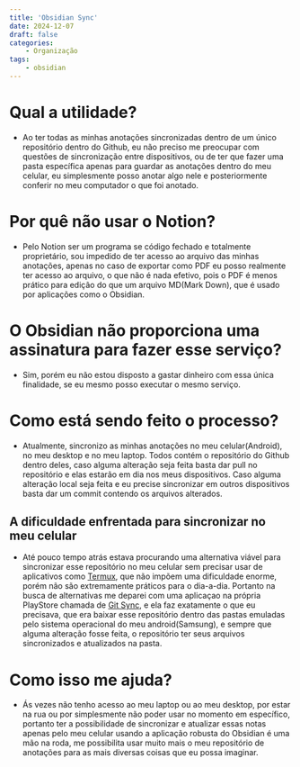 ```yaml
---
title: 'Obsidian Sync'
date: 2024-12-07
draft: false
categories:
    - Organização
tags: 
    - obsidian
---
```


# Qual a utilidade?

- Ao ter todas as minhas anotações sincronizadas dentro de um único repositório dentro do Github, eu não preciso me preocupar com questões de sincronização entre dispositivos, ou de ter que fazer uma pasta específica apenas para guardar as anotações dentro do meu celular, eu simplesmente posso anotar algo nele e posteriormente conferir no meu computador o que foi anotado.

# Por quê não usar o Notion?

- Pelo Notion ser um programa se código fechado e totalmente proprietário, sou impedido de ter acesso ao arquivo das minhas anotações, apenas no caso de exportar como PDF eu posso realmente ter acesso ao arquivo, o que não é nada efetivo, pois o PDF é menos prático para edição do que um arquivo MD(Mark Down), que é usado por aplicações como o Obsidian.

# O Obsidian não proporciona uma assinatura para fazer esse serviço?

- Sim, porém eu não estou disposto a gastar dinheiro com essa única finalidade, se eu mesmo posso executar o mesmo serviço.

# Como está sendo feito o processo?

- Atualmente, sincronizo as minhas anotações no meu celular(Android), no meu desktop e no meu laptop. Todos contém o repositório do Github dentro deles, caso alguma alteração seja feita basta dar pull no repositório e elas estarão em dia nos meus dispositivos. Caso alguma alteração local seja feita e eu precise sincronizar em outros dispositivos basta dar um commit contendo os arquivos alterados.

## A dificuldade enfrentada para sincronizar no meu celular

- Até pouco tempo atrás estava procurando uma alternativa viável para sincronizar esse repositório no meu celular sem precisar usar de aplicativos como [Termux](https://termux.dev/en/), que não impõem uma dificuldade enorme, porém não são extremamente práticos para o dia-a-dia. Portanto na busca de alternativas me deparei com uma aplicaçao na própria PlayStore chamada de [Git Sync](https://play.google.com/store/apps/details?id=com.viscouspot.gitsync&hl=en&pli=1), e ela faz exatamente o que eu precisava, que era baixar esse repositório dentro das pastas emuladas pelo sistema operacional do meu android(Samsung), e sempre que alguma alteração fosse feita, o repositório ter seus arquivos sincronizados e atualizados na pasta.

# Como isso me ajuda?

- Ás vezes não tenho acesso ao meu laptop ou ao meu desktop, por estar na rua ou por simplesmente não poder usar no momento em específico, portanto ter a possibilidade de sincronizar e atualizar essas notas apenas pelo meu celular usando a aplicação robusta do Obsidian é uma mão na roda, me possibilita usar muito mais o meu repositório de anotações para as mais diversas coisas que eu possa imaginar.
